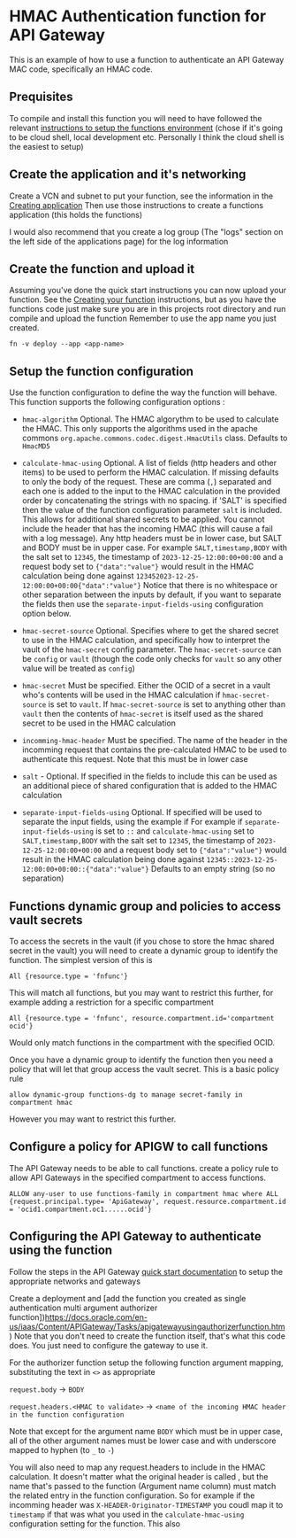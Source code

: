 # HMAC Authentication function for API Gateway

This is an example of how to use a function to authenticate an API Gateway MAC code, specifically an HMAC code.

## Prequisites

To compile and install this function you will need to have followed the relevant [instructions to setup the functions environment](https://docs.oracle.com/en-us/iaas/Content/Functions/home.htm) (chose if it's going to be cloud shell, local development etc. Personally I think the cloud shell is the easiest to setup)

## Create the application and it's networking

Create a VCN and subnet to put your function, see the information in the [Creating application](https://docs.oracle.com/en-us/iaas/Content/Functions/Tasks/functionscreatingapps.htm#top) Then use those instructions to create a functions application (this holds the functions) 

I would also recommend that you create a log group (The "logs" section on the left side of the applications page) for the log information

## Create the function and upload it

Assuming you've done the quick start instructions you can now upload your function. See the [Creating your function](https://docs.oracle.com/en-us/iaas/Content/Functions/Tasks/functionsuploading.htm) instructions, but as you have the functions code just make sure you are in this projects root directory and run compile and upload the function Remember to use the app name you just created.

```
fn -v deploy --app <app-name>
```

## Setup the function configuration

Use the function configuration to define the way the function will behave. This function supports the following configuration options :

  - `hmac-algorithm` Optional. The HMAC algorythm to be used to calculate the HMAC. This only supports the algorithms used in the apache commons `org.apache.commons.codec.digest.HmacUtils` class. Defaults to `HmacMD5`

  - `calculate-hmac-using` Optional. A list of fields (http headers and other items) to be used to perform the HMAC calculation. If missing defaults to only the body of the request. These are comma (`,`) separated and each one is added to the input to the HMAC calculation in the provided order by concatenating the strings with no spacing. if 'SALT' is specified then the value of the function configuration parameter `salt` is included. This allows for additional shared secrets to be applied. You cannot include the header that has the incoming HMAC (this will cause a fail with a log message). Any http headers must be in lower case, but SALT and BODY must be in upper case. For example `SALT,timestamp,BODY` with the salt set to `12345`, the timestamp of `2023-12-25-12:00:00+00:00` and a request body set to `{"data":"value"}` would result in the HMAC calculation being done against `123452023-12-25-12:00:00+00:00{"data":"value"}` Notice that there is no whitespace or other separation between the inputs by default, if you want to separate the fields then use the `separate-input-fields-using` configuration option below.

  - `hmac-secret-source` Optional. Specifies where to get the shared secret to use in the HMAC calculation, and specifically how to interpret the vault of the `hmac-secret` config parameter. The `hmac-secret-source` can be `config` or `vault` (though the code only checks for `vault` so any other value will be treated as `config`)
  
  - `hmac-secret` Must be specified. Either the OCID of a secret in a vault who's contents will be used in the HMAC calculation if `hmac-secret-source` is set to `vault`. If `hmac-secret-source` is set to anything other than `vault` then the contents of `hmac-secret` is itself used as the shared secret to be used in the HMAC calculation
  
  - `incomming-hmac-header` Must be specified. The name of the header in the incomming request that contains the pre-calculated HMAC to be used to authenticate this request. Note that this must be in lower case 
  
  - `salt` - Optional. If specified in the fields to include this can be used as an additional piece of shared configuration that is added to the HMAC calculation
  
  - `separate-input-fields-using` Optional. If specified will be used to separate the input fields, using the example if For example if `separate-input-fields-using` is set to `::` and `calculate-hmac-using` set to `SALT,timestamp,BODY` with the salt set to `12345`, the timestamp of `2023-12-25-12:00:00+00:00` and a request body set to `{"data":"value"}` would result in the HMAC calculation being done against `12345::2023-12-25-12:00:00+00:00::{"data":"value"}` Defaults to an empty string (so no separation)

## Functions dynamic group and policies to access vault secrets 

To access the secrets in the vault (if you chose to store the hmac shared secret in the vault) you will need to create a dynamic group to identify the function. The simplest version of this is 

```
All {resource.type = 'fnfunc'}
```

This will match all functions, but you may want to restrict this further, for example adding a restriction for a specific compartment

```
All {resource.type = 'fnfunc', resource.compartment.id='compartment ocid'}
```
Would only match functions in the compartment with the specified OCID.

Once you have a dynamic group to identify the function then you need a policy that will let that group access the vault secret. This is a basic policy rule

```
allow dynamic-group functions-dg to manage secret-family in compartment hmac
```

However you may want to restrict this further.

 
## Configure a policy for APIGW to call functions

The API Gateway needs to be able to call functions. create a policy rule to allow API Gateways in the specified compartment to access functions.

```
ALLOW any-user to use functions-family in compartment hmac where ALL {request.principal.type= 'ApiGateway', request.resource.compartment.id = 'ocid1.compartment.oc1......ocid'}	
```

## Configuring the API Gateway to authenticate using the function

Follow the steps in the API Gateway [quick start documentation](https://docs.oracle.com/en-us/iaas/Content/APIGateway/Tasks/apigatewayquickstartsetupcreatedeploy.htm) to setup the appropriate networks and gateways

Create a deployment and [add the function you created as single authentication multi argument authorizer function])https://docs.oracle.com/en-us/iaas/Content/APIGateway/Tasks/apigatewayusingauthorizerfunction.htm) Note that you don't need to create the function itself, that's what this code does. You just need to configure the gateway to use it.

For the authorizer function setup the following function argument mapping, substituting the text in `<>` as appropriate

`request.body` -> `BODY`

`request.headers.<HMAC to validate>` -> `<name of the incoming HMAC header in the function configuration`

Note that except for the argument name `BODY` which must be in upper case, all of the other argument names must be lower case and with underscore mapped to hyphen (to `_` to `-`)

You will also need to map any request.headers to include in the HMAC calculation. It doesn't matter what the original header is called , but the name that's passed to the function (Argument name column) must match the related entry in the function configuration. So for example if the incomming header was `X-HEADER-Originator-TIMESTAMP` you coudl map it to `timestamp` if that was what you used in the `calculate-hmac-using` configuration setting for the function. This also 